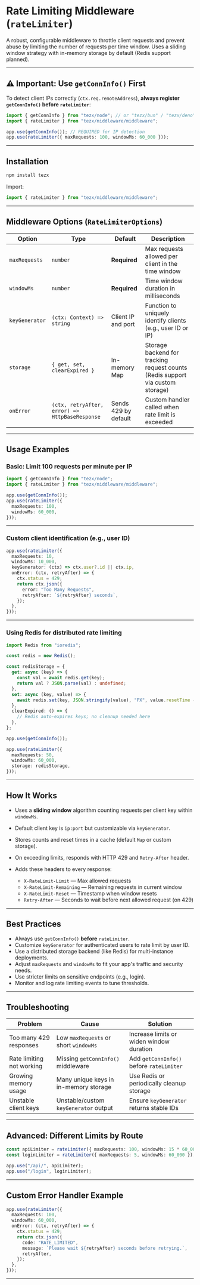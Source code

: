 # Rate Limiting Middleware (`rateLimiter`)

A robust, configurable middleware to throttle client requests and prevent abuse by limiting the number of requests per time window. Uses a sliding window strategy with in-memory storage by default (Redis support planned).

---

## ⚠️ Important: Use `getConnInfo()` First

To detect client IPs correctly (`ctx.req.remoteAddress`), **always register `getConnInfo()` before `rateLimiter`**:

```ts
import { getConnInfo } from "tezx/node"; // or "tezx/bun" / "tezx/deno"
import { rateLimiter } from "tezx/middleware/middleware";

app.use(getConnInfo()); // REQUIRED for IP detection
app.use(rateLimiter({ maxRequests: 100, windowMs: 60_000 }));
```

---

## Installation

```bash
npm install tezx
```

Import:

```ts
import { rateLimiter } from "tezx/middleware/middleware";
```

---

## Middleware Options (`RateLimiterOptions`)

| Option         | Type                                           | Default              | Description                                                                    |
| -------------- | ---------------------------------------------- | -------------------- | ------------------------------------------------------------------------------ |
| `maxRequests`  | `number`                                       | **Required**         | Max requests allowed per client in the time window                             |
| `windowMs`     | `number`                                       | **Required**         | Time window duration in milliseconds                                           |
| `keyGenerator` | `(ctx: Context) => string`                     | Client IP and port   | Function to uniquely identify clients (e.g., user ID or IP)                    |
| `storage`      | `{ get, set, clearExpired }`                   | In-memory Map        | Storage backend for tracking request counts (Redis support via custom storage) |
| `onError`      | `(ctx, retryAfter, error) => HttpBaseResponse` | Sends 429 by default | Custom handler called when rate limit is exceeded                              |

---

## Usage Examples

### Basic: Limit 100 requests per minute per IP

```ts
import { getConnInfo } from "tezx/node";
import { rateLimiter } from "tezx/middleware/middleware";

app.use(getConnInfo());
app.use(rateLimiter({
  maxRequests: 100,
  windowMs: 60_000,
}));
```

---

### Custom client identification (e.g., user ID)

```ts
app.use(rateLimiter({
  maxRequests: 10,
  windowMs: 10_000,
  keyGenerator: (ctx) => ctx.user?.id || ctx.ip,
  onError: (ctx, retryAfter) => {
    ctx.status = 429;
    return ctx.json({
      error: "Too Many Requests",
      retryAfter: `${retryAfter} seconds`,
    });
  },
}));
```

---

### Using Redis for distributed rate limiting

```ts
import Redis from "ioredis";

const redis = new Redis();

const redisStorage = {
  get: async (key) => {
    const val = await redis.get(key);
    return val ? JSON.parse(val) : undefined;
  },
  set: async (key, value) => {
    await redis.set(key, JSON.stringify(value), "PX", value.resetTime - Date.now());
  },
  clearExpired: () => {
    // Redis auto-expires keys; no cleanup needed here
  },
};

app.use(getConnInfo());

app.use(rateLimiter({
  maxRequests: 50,
  windowMs: 60_000,
  storage: redisStorage,
}));
```

---

## How It Works

* Uses a **sliding window** algorithm counting requests per client key within `windowMs`.
* Default client key is `ip:port` but customizable via `keyGenerator`.
* Stores counts and reset times in a cache (default `Map` or custom storage).
* On exceeding limits, responds with HTTP 429 and `Retry-After` header.
* Adds these headers to every response:

  * `X-RateLimit-Limit` — Max allowed requests
  * `X-RateLimit-Remaining` — Remaining requests in current window
  * `X-RateLimit-Reset` — Timestamp when window resets
  * `Retry-After` — Seconds to wait before next allowed request (on 429)

---

## Best Practices

* Always use `getConnInfo()` **before** `rateLimiter`.
* Customize `keyGenerator` for authenticated users to rate limit by user ID.
* Use a distributed storage backend (like Redis) for multi-instance deployments.
* Adjust `maxRequests` and `windowMs` to fit your app's traffic and security needs.
* Use stricter limits on sensitive endpoints (e.g., login).
* Monitor and log rate limiting events to tune thresholds.

---

## Troubleshooting

| Problem                   | Cause                                 | Solution                                  |
| ------------------------- | ------------------------------------- | ----------------------------------------- |
| Too many 429 responses    | Low `maxRequests` or short `windowMs` | Increase limits or widen window duration  |
| Rate limiting not working | Missing `getConnInfo()` middleware    | Add `getConnInfo()` before `rateLimiter`  |
| Growing memory usage      | Many unique keys in in-memory storage | Use Redis or periodically cleanup storage |
| Unstable client keys      | Unstable/custom `keyGenerator` output | Ensure `keyGenerator` returns stable IDs  |

---

## Advanced: Different Limits by Route

```ts
const apiLimiter = rateLimiter({ maxRequests: 100, windowMs: 15 * 60_000 });
const loginLimiter = rateLimiter({ maxRequests: 5, windowMs: 60_000 });

app.use("/api/", apiLimiter);
app.use("/login", loginLimiter);
```

---

## Custom Error Handler Example

```ts
app.use(rateLimiter({
  maxRequests: 100,
  windowMs: 60_000,
  onError: (ctx, retryAfter) => {
    ctx.status = 429;
    return ctx.json({
      code: "RATE_LIMITED",
      message: `Please wait ${retryAfter} seconds before retrying.`,
      retryAfter,
    });
  },
}));
```

---
